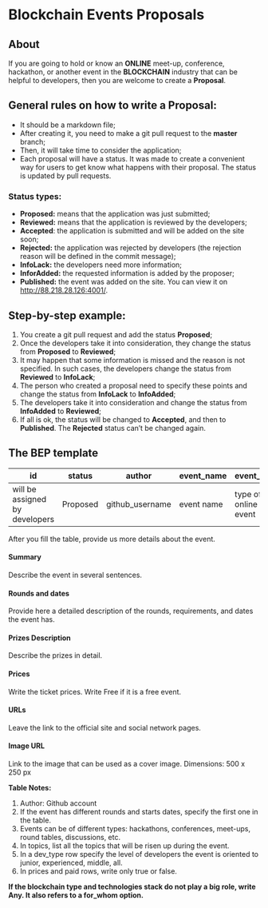# Blockchain Events Proposals
## About
If you are going to hold or know an **ONLINE** meet-up, conference, hackathon, or another event in the **BLOCKCHAIN** industry that can be helpful to developers, then you are welcome to create a **Proposal**. 

## General rules on how to write a Proposal: 
* It should be a markdown file;
* After creating it, you need to make a git pull request to the **master** branch;
* Then, it will take time to consider the application;
* Each proposal will have a status. It was made to create a convenient way for users to get know what happens with their proposal. The status is updated by pull requests. 

### Status types:
* **Proposed:** means that the application was just submitted;
* **Reviewed:** means that the application is reviewed by the developers;
* **Accepted**: the application is submitted and will be added on the site soon;
* **Rejected:** the application was rejected by developers (the rejection reason will be defined in the commit message);
* **InfoLack:** the developers need more information;
* **InforAdded:** the requested information is added by the proposer;
* **Published:** the event was added on the site. You can view it on http://88.218.28.126:4001/.

## Step-by-step example:
1. You create a git pull request and add the status **Proposed**;
1. Once the developers take it into consideration, they change the status from **Proposed** to **Reviewed**;
1. It may happen that some information is missed and the reason is not specified. In such cases, the developers change the status from **Reviewed** to **InfoLack**;
1. The person who created a proposal need to specify these points and change the status from **InfoLack** to **InfoAdded**;
1. The developers take it into consideration and change the status from **InfoAdded** to **Reviewed**;
1. If all is ok, the status will be changed to **Accepted**, and then to **Published**. The **Rejected** status can’t be changed again.

## The BEP template


| id  | status    | author | event_name | event_type | start_date | end_date   | blockchain | topics                                                                                                                                                                                                                                                                                                          | dev_type | organizers                    | prize | price |
| --- | --------- | ------ | ------------------------------------------- | ---------- | ---------- | ---------- | ---------- | --------------------------------------------------------------------------------------------------------------------------------------------------------------------------------------------------------------------------------------------------------------------------------------------------------------- | -------- | ----------------------------- | ----- | ----- |
|  will be assigned by developers    | Proposed | github_username | event name | type of online event | date of event start | date of event end | blockchain name(s)     | list of topics | developer type>     | who organize the event| does it has prizes | specify the price range |

After you fill the table, provide us more details about the event.
#### Summary
Describe the event in several sentences.
#### Rounds and dates
Provide here a detailed description of the rounds, requirements, and dates the event has. 
#### Prizes Description
Describe the prizes in detail.
#### Prices
Write the ticket prices. Write Free if it is a free event.
#### URLs
Leave the link to the official site and social network pages.
#### Image URL
Link to the image that can be used as a cover image. Dimensions: 500 x 250 px

**Table Notes:**
1. Author: Github account
1. If the event has different rounds and starts dates, specify the first one in the table.
1. Events can be of different types: hackathons, conferences, meet-ups, round tables, discussions, etc. 
1. In topics, list all the topics that will be risen up during the event. 
1. In a dev_type row specify the level of developers the event is oriented to junior, experienced, middle, all. 
1. In prices and paid rows, write only true or false. 

**If the blockchain type and technologies stack do not play a big role, write Any. It also refers to a for_whom option.**
